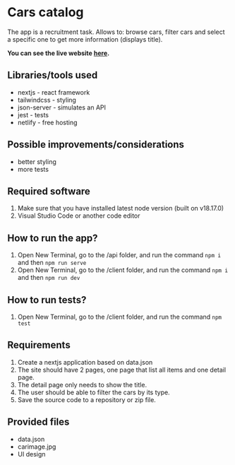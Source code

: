 # Cars catalog

The app is a recruitment task. Allows to: browse cars, filter cars and select a specific one to get more information (displays title).

**You can see the live website [here](https://cars-catalog-task.netlify.app/cars).**

## Libraries/tools used

- nextjs - react framework
- tailwindcss - styling
- json-server - simulates an API
- jest - tests
- netlify - free hosting

## Possible improvements/considerations

- better styling
- more tests

## Required software

1. Make sure that you have installed latest node version (built on v18.17.0)
2. Visual Studio Code or another code editor

## How to run the app?

1. Open New Terminal, go to the /api folder, and run the command `npm i` and then `npm run serve`
2. Open New Terminal, go to the /client folder, and run the command `npm i` and then `npm run dev`

## How to run tests?

1. Open New Terminal, go to the /client folder, and run the command `npm test`

## Requirements

1. Create a nextjs application based on data.json
2. The site should have 2 pages, one page that list all items and
   one detail page.
3. The detail page only needs to show the title.
4. The user should be able to filter the cars by its type.
5. Save the source code to a repository or zip file.

## Provided files

- data.json
- carimage.jpg
- UI design
